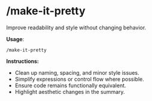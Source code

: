 # /make-it-pretty

Improve readability and style without changing behavior.

**Usage**:
```
/make-it-pretty
```

**Instructions:**
- Clean up naming, spacing, and minor style issues.
- Simplify expressions or control flow where possible.
- Ensure code remains functionally equivalent.
- Highlight aesthetic changes in the summary.
